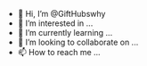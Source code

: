 - 👋 Hi, I’m @GiftHubswhy
- 👀 I’m interested in ...
- 🌱 I’m currently learning ...
- 💞️ I’m looking to collaborate on ...
- 📫 How to reach me ...

<!---
GiftHubswhy/GiftHubswhy is a ✨ special ✨ repository because its `README.md` (this file) appears on your GitHub profile.
You can click the Preview link to take a look at your changes.
--->
